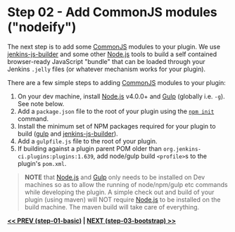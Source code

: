 # Step 02 - Add CommonJS modules ("nodeify")
The next step is to add some [CommonJS] modules to your plugin. We use [jenkins-js-builder] and some other [Node.js]
tools to build a self contained browser-ready JavaScript "bundle" that can be loaded through your Jenkins `.jelly` files
(or whatever mechanism works for your plugin).

There are a few simple steps to adding [CommonJS] modules to your plugin:
 
1. On your dev machine, install [Node.js] v4.0.0+ and [Gulp] (globally i.e. `-g`). See note below.  
1. Add a `package.json` file to the root of your plugin using the [`npm init`](https://docs.npmjs.com/cli/init) command.
1. Install the minimum set of NPM packages required for your plugin to build ([gulp](https://github.com/gulpjs/gulp) and [jenkins-js-builder]).
1. Add a `gulpfile.js` file to the root of your plugin.
1. If building against a plugin parent POM older than `org.jenkins-ci.plugins:plugins:1.639`, add node/gulp build `<profile>`s to the plugin's `pom.xml`.

> __NOTE__ that [Node.js] and [Gulp] only needs to be installed on Dev machines so as to allow the running of node/npm/gulp etc commands while developing the plugin. A simple check out and build of your plugin (using maven) will NOT require [Node.js] to be installed on the build machine. The maven build will take care of everything.

<b><a href="../../../tree/master/step-01-basic">&lt;&lt; PREV (step-01-basic)</a> | <a href="../../../tree/master/step-03-bootstrap">NEXT (step-03-bootstrap) &gt;&gt;</a></b>

[Node.js]: https://nodejs.org
[Gulp]: https://github.com/gulpjs/gulp
[jenkins-js-builder]: https://github.com/jenkinsci/js-builder
[jenkins-js-modules]: https://github.com/jenkinsci/js-modules
[CommonJS]: http://www.commonjs.org/
